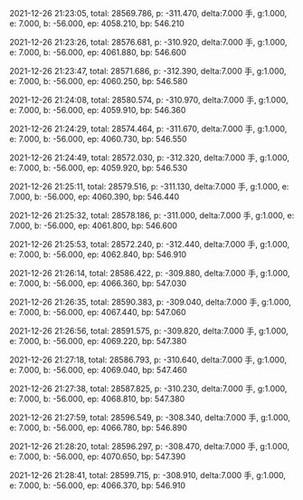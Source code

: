2021-12-26 21:23:05, total: 28569.786, p: -311.470, delta:7.000 手, g:1.000, e: 7.000, b: -56.000, ep: 4058.210, bp: 546.210

2021-12-26 21:23:26, total: 28576.681, p: -310.920, delta:7.000 手, g:1.000, e: 7.000, b: -56.000, ep: 4061.880, bp: 546.600

2021-12-26 21:23:47, total: 28571.686, p: -312.390, delta:7.000 手, g:1.000, e: 7.000, b: -56.000, ep: 4060.250, bp: 546.580

2021-12-26 21:24:08, total: 28580.574, p: -310.970, delta:7.000 手, g:1.000, e: 7.000, b: -56.000, ep: 4059.910, bp: 546.360

2021-12-26 21:24:29, total: 28574.464, p: -311.670, delta:7.000 手, g:1.000, e: 7.000, b: -56.000, ep: 4060.730, bp: 546.550

2021-12-26 21:24:49, total: 28572.030, p: -312.320, delta:7.000 手, g:1.000, e: 7.000, b: -56.000, ep: 4059.920, bp: 546.530

2021-12-26 21:25:11, total: 28579.516, p: -311.130, delta:7.000 手, g:1.000, e: 7.000, b: -56.000, ep: 4060.390, bp: 546.440

2021-12-26 21:25:32, total: 28578.186, p: -311.000, delta:7.000 手, g:1.000, e: 7.000, b: -56.000, ep: 4061.800, bp: 546.600

2021-12-26 21:25:53, total: 28572.240, p: -312.440, delta:7.000 手, g:1.000, e: 7.000, b: -56.000, ep: 4062.840, bp: 546.910

2021-12-26 21:26:14, total: 28586.422, p: -309.880, delta:7.000 手, g:1.000, e: 7.000, b: -56.000, ep: 4066.360, bp: 547.030

2021-12-26 21:26:35, total: 28590.383, p: -309.040, delta:7.000 手, g:1.000, e: 7.000, b: -56.000, ep: 4067.440, bp: 547.060

2021-12-26 21:26:56, total: 28591.575, p: -309.820, delta:7.000 手, g:1.000, e: 7.000, b: -56.000, ep: 4069.220, bp: 547.380

2021-12-26 21:27:18, total: 28586.793, p: -310.640, delta:7.000 手, g:1.000, e: 7.000, b: -56.000, ep: 4069.040, bp: 547.460

2021-12-26 21:27:38, total: 28587.825, p: -310.230, delta:7.000 手, g:1.000, e: 7.000, b: -56.000, ep: 4068.810, bp: 547.380

2021-12-26 21:27:59, total: 28596.549, p: -308.340, delta:7.000 手, g:1.000, e: 7.000, b: -56.000, ep: 4066.780, bp: 546.890

2021-12-26 21:28:20, total: 28596.297, p: -308.470, delta:7.000 手, g:1.000, e: 7.000, b: -56.000, ep: 4070.650, bp: 547.390

2021-12-26 21:28:41, total: 28599.715, p: -308.910, delta:7.000 手, g:1.000, e: 7.000, b: -56.000, ep: 4066.370, bp: 546.910